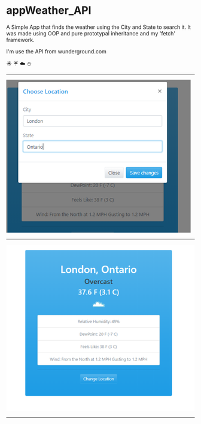 # appWeather_API

A Simple App that finds the weather using the City and State to search it.
It was made using OOP and pure prototypal inheritance and my 'fetch' framework. 

I'm use the API from wunderground.com 

:sunny: :umbrella: :cloud: :snowman:
___

![App](img/empty.png)

___
![App](img/full.png)
___
